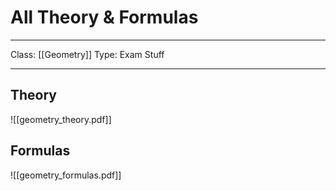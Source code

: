 # All Theory & Formulas
___
Class: [[Geometry]]
Type: Exam Stuff
___
## Theory
![[geometry_theory.pdf]]

## Formulas
![[geometry_formulas.pdf]]